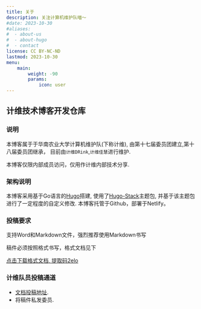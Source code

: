```yaml
---
title: 关于
description: 关注计算机维护队喵～
#date: 2023-10-30
#aliases:
#  - about-us
#  - about-hugo
#  - contact
license: CC BY-NC-ND
lastmod: 2023-10-30
menu:
    main: 
        weight: -90
        params:
            icon: user
---
```

## 计维技术博客开发仓库

### 说明

本博客属于于华南农业大学计算机维护队(下称计维), 由第十七届委员团建立,第十八届委员团继承， 目前由`计维DRink`,`计维佳慧`进行维护.

本博客仅限内部成员访问，仅用作计维内部技术分享.

### 架构说明

本博客采用基于Go语言的[Hugo](https://github.com/gohugoio/hugo)搭建, 使用了[Hugo-Stack](https://github.com/CaiJimmy/hugo-theme-stack)主题包, 并基于该主题包进行了一定程度的自定义修改. 本博客托管于Github，部署于Netlify。


### 投稿要求

支持Word和Markdown文件，强烈推荐使用Markdown书写

稿件必须按照格式书写，格式文档见下

[点击下载格式文档, 提取码2elo](https://pan.baidu.com/s/14XizL4KsrLH1NGstcqkorw?pwd=2elo) 

### 计维队员投稿通道

* [文档投稿地址](https://wj.qq.com/s2/13476877/284d/).
* 将稿件私发委员.





